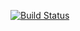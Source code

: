[![Build Status](https://travis-ci.com/marblenix/minecraft_downloader.svg?branch=master)](https://travis-ci.com/marblenix/minecraft_downloader)
